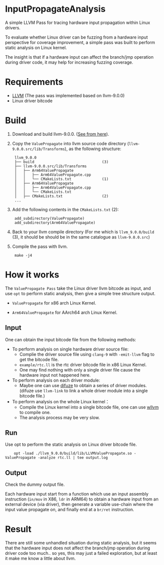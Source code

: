 # InputPropagateAnalysis
A simple LLVM Pass for tracing hardware input propagation within Linux drivers.

To evaluate whether Linux driver can be fuzzing from a hardware input perspective for coverage improvement, a simple pass was built to perform static analysis on Linux kernel.

The insight is that if a hardware input can affect the branch/jmp operation during driver code, it may help for increasing fuzzing coverage.

# Requirements

- [LLVM](http://llvm.org/docs/GettingStarted.html#overview) (The pass was implemented based on llvm-9.0.0)
- Linux driver bitcode

# Build
1. Download and build llvm-9.0.0. ([See from here](https://llvm.org/docs/GettingStarted.html#getting-the-source-code-and-building-llvm)).
2. Copy the `ValuePropagate` into llvm source code directory (`llvm-9.0.0.src/lib/Transforms`), as the following structure:

        llvm_9.0.0
        ├── build                               (3)
        ├── llvm-9.0.0.src/lib/Transforms
        │   ├── Arm64ValuePropagate
        │   │   ├── Arm64ValuePropagate.cpp
        │   │   └── CMakeLists.txt              (1)
        │   ├── Arm64ValuePropagate
        │   │   ├── Arm64ValuePropagate.cpp
        │   │   └── CMakeLists.txt
        │   ├── CMakeLists.txt                  (2)
        ...

3. Add the following contents in the `CMakeLists.txt` (2):

        add_subdirectory(ValuePropagate)
        add_subdirectory(Arm64ValuePropagate)

4. Back to your llvm compile directory (For me which is `llvm_9.0.0/build` (3), it should be should be in the same catalogue as `llvm-9.0.0.src`)

5. Compile the pass with llvm.

        make -j4


# How it works
The `ValuePropagate Pass` take the Linux driver llvm bitcode as input, and use `opt` to perform static analysis, then give a simple tree structure output.

- `ValuePropagate` for x86 arch Linux Kernel.

- `Arm64ValuePropagate` for AArch64 arch Linux Kernel.

## Input
One can obtain the input bitcode file from the following methods:

- To perform analysis on single hardware driver source file:
    - Complie the driver source file using `clang-9` with `-emit-llvm` flag to get the bitcode file.
    - `example/rtc.ll` is the rtc driver bitcode file in x86 Linux Kernel.
    - One may find nothing with only a single driver file cause the hardware input not happened here.
- To perform analysis on each driver module:
    - Maybe one can use [difuze](https://github.com/ucsb-seclab/difuze) to obtain a series of driver modules. (difuze use `llvm-link` to link a whole driver module into a single bitcode file.)
- To perform analysis on the whole Linux kernel：
    - Compile the Linux kernel into a single bitcode file, one can use [wllvm](https://github.com/SRI-CSL/whole-program-llvm) to compile one.
    - The analysis process may be very slow.

## Run

Use opt to perform the static analysis on Linux driver bitcode file.

        opt -load ./llvm_9.0.0/build/lib/LLVMValuePropagate.so -ValuePropagate -analyze rtc.ll | tee output.log

## Output

Check the dummy output file.

Each hardware input start from a function which use an input assembly instruction (`in/mov` in X86, `ldr` in ARM64) to obtain a hardware input from an external device (via driver), then generate a variable use-chain where the input value propagate on, and finally end at a `br/ret` instruction.

# Result
There are still some unhandled situation during static analysis, but it seems that the hardware input does not affect the branch/jmp operation during driver code too much.. so yes, this may just a failed exploration, but at least it make me know a little about llvm.